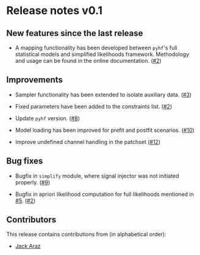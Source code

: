 # Release notes v0.1

## New features since the last release

* A mapping functionality has been developed between ``pyhf``'s full
  statistical models and simplified likelihoods framework. Methodology
  and usage can be found in the online documentation.
  ([#2](https://github.com/SpeysideHEP/spey-pyhf/pull/2))

## Improvements

* Sampler functionality has been extended to isolate auxiliary data.
  ([#3](https://github.com/SpeysideHEP/spey-pyhf/pull/3))

* Fixed parameters have been added to the constraints list.
  ([#2](https://github.com/SpeysideHEP/spey-pyhf/pull/2))

* Update `pyhf` version.
  ([#8](https://github.com/SpeysideHEP/spey-pyhf/pull/8))

* Model loading has been improved for prefit and postfit scenarios.
  ([#10](https://github.com/SpeysideHEP/spey-pyhf/pull/10))

* Improve undefined channel handling in the patchset
  ([#12](https://github.com/SpeysideHEP/spey-pyhf/pull/12))

## Bug fixes

* Bugfix in `simplify` module, where signal injector was not initiated properly.
 ([#9](https://github.com/SpeysideHEP/spey-pyhf/pull/9))

* Bugfix in apriori likelihood computation for full likelihoods mentioned in
  [#5](https://github.com/SpeysideHEP/spey-pyhf/issues/5).
  ([#2](https://github.com/SpeysideHEP/spey-pyhf/pull/2))

## Contributors

This release contains contributions from (in alphabetical order):

* [Jack Araz](https://github.com/jackaraz)

